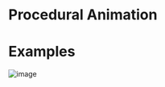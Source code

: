 # Procedural Animation

# Examples

![image](https://github.com/user-attachments/assets/a6a377d5-c180-438b-b228-97bc67363d5d)
